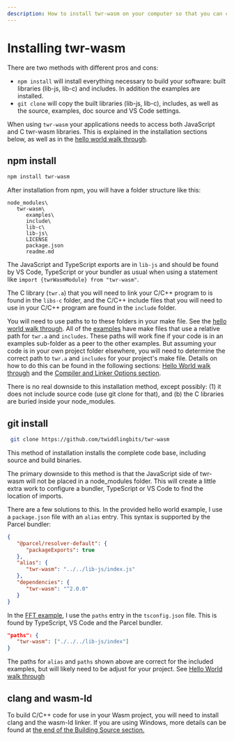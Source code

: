 ```yaml
---
description: How to install twr-wasm on your computer so that you can compile and link C/C++ to WebAssembly (Wasm).
---
```


# Installing twr-wasm
There are two methods with different pros and cons:

- `npm install` will install everything necessary to build your software: built libraries (lib-js, lib-c) and includes.  In addition the examples are installed.
- `git clone` will copy the built libraries (lib-js, lib-c), includes, as well as the source, examples, doc source and VS Code settings.

When using `twr-wasm` your applications needs to access both JavaScript and C twr-wasm libraries.  This is explained in the installation sections below, as well as in the [hello world walk through](./helloworld.md).

## npm install
~~~sh
npm install twr-wasm
~~~
After installation from npm, you will have a folder structure like this:

~~~
node_modules\
   twr-wasm\
      examples\
      include\
      lib-c\
      lib-js\
      LICENSE
      package.json
      readme.md
~~~
The JavaScript and TypeScript exports are in `lib-js` and should be found by VS Code, TypeScript or your bundler as usual when using a statement like `import {twrWasmModule} from "twr-wasm"`.  

The C library (`twr.a`) that you will need to link your C/C++ program to is found in the `libs-c` folder, and the C/C++ include files that you will need to use in your C/C++ program are found in the `include` folder.  

You will need to use paths to to these folders in your make file. See the [hello world walk through](./helloworld.md). All of the [examples](../examples/examples-overview.md) have make files that use a relative path for `twr.a` and `includes`. These paths will work fine if your code is in an examples sub-folder as a peer to the other examples.  But assuming your code is in your own project folder elsewhere, you will need to determine the correct path to `twr.a` and `includes` for your project's make file.  Details on how to do this can be found in the following sections: [Hello World walk through](../gettingstarted/helloworld.md) and the [Compiler and Linker Options section](../gettingstarted/compiler-opts.md).

There is no real downside to this installation method, except possibly: (1) it does not include source code (use git clone for that), and (b) the C libraries are buried inside your node_modules.

## git install
~~~sh
 git clone https://github.com/twiddlingbits/twr-wasm
~~~

This method of installation installs the complete code base, including source and build binaries.   

The primary downside to this method is that the JavaScript side of twr-wasm will not be placed in a node_modules folder. This will create a little extra work to configure a bundler, TypeScript or VS Code to find the location of imports.

There are a few solutions to this.  In the provided hello world example, I use a `package.json` file with an `alias` entry.  This syntax is supported by the Parcel bundler:

~~~json
{
   "@parcel/resolver-default": {
      "packageExports": true
   },
   "alias": {
      "twr-wasm": "../../lib-js/index.js"
   },
   "dependencies": {
      "twr-wasm": "^2.0.0"
   }
}
~~~

In the [FFT example](../examples/examples-fft.md), I use the `paths` entry in the `tsconfig.json` file.  This is found by TypeScript, VS Code and the Parcel bundler.

~~~json
"paths": {
   "twr-wasm": ["./../../lib-js/index"]
}
~~~

The paths for `alias` and `paths` shown above are correct for the included examples, but will likely need to be adjust for your project. See [Hello World walk through](../gettingstarted/helloworld.md)

## clang and wasm-ld
To build C/C++ code for use in your Wasm project, you will need to install clang and the wasm-ld linker.  If you are using Windows, more details can be found at [the end of the Building Source section.](../more/building.md)

